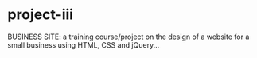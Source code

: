 # project-iii

BUSINESS SITE: a training course/project on the design of a website for a small business using HTML, CSS and jQuery...
